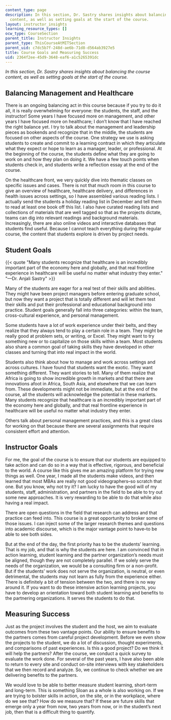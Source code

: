 ```yaml
---
content_type: page
description: In this section, Dr. Sastry shares insights about balancing the course
  content, as well as setting goals at the start of the course.
layout: instructor_insights
learning_resource_types: []
ocw_type: CourseSection
parent_title: Instructor Insights
parent_type: ThisCourseAtMITSection
parent_uid: c7dc5b7f-248d-ae6b-71d8-d564ab3927e5
title: Course Goals and Measuring Success
uid: 2364f2ee-45d9-3648-eaf6-a1c5265391dc
---
```


_In this section, Dr. Sastry shares insights about balancing the course content, as well as setting goals at the start of the course._

Balancing Management and Healthcare
-----------------------------------

There is an ongoing balancing act in this course because if you try to do it all, it is really overwhelming for everyone: the students, the staff, and the instructor! Some years I have focused more on management, and other years I have focused more on healthcare; I don’t know that I have reached the right balance yet. I try to talk about the management and leadership pieces as bookends and recognize that in the middle, the students are focused on other aspects of the course. One strategy we use is asking students to create and commit to a learning contract in which they articulate what they expect or hope to learn as a manager, leader, or professional. At the beginning of the course, the students define what they are going to work on and how they plan on doing it. We have a few touch points when students check in, and students write a reflection essay at the end of the course.

On the healthcare front, we very quickly dive into thematic classes on specific issues and cases. There is not that much room in this course to give an overview of healthcare, healthcare delivery, and differences in health issues across settings, so I have assembled various reading lists. I actually send the students a holiday reading list in December and tell them to read at least one book off this list. I also have curated reading lists and collections of materials that are well tagged so that as the projects dictate, teams can dig into relevant readings and background materials. Increasingly, there are also online videos and interactive databases that students find useful. Because I cannot teach everything during the regular course, the content that students explore is driven by project needs.

Student Goals
-------------

{{< quote "Many students recognize that healthcare is an incredibly important part of the economy here and globally, and that real frontline experience in healthcare will be useful no matter what industry they enter." "—Dr. Anjali Sastry" >}}

Many of the students are eager for a real test of their skills and abilities. They might have been project managers before entering graduate school, but now they want a project that is totally different and will let them test their skills and put their professional and educational background into practice. Student goals generally fall into three categories: within the team, cross-cultural experience, and personal management.

Some students have a lot of work experience under their belts, and they realize that they always tend to play a certain role in a team. They might be really good at problem sets, or writing, or Excel. They might want to try something new or to capitalize on those skills within a team. Most students also share a common goal of taking skills they have developed in other classes and turning that into real impact in the world.

Students also think about how to manage and work across settings and across cultures. I have found that students want the exotic. They want something different. They want stories to tell. Many of them realize that Africa is going to show incredible growth in markets and that there are innovations afoot in Africa, South Asia, and elsewhere that we can learn from. These developments might not be immediate, but at the end of the course, all the students will acknowledge the potential in these markets. Many students recognize that healthcare is an incredibly important part of the economy here and globally, and that real frontline experience in healthcare will be useful no matter what industry they enter.

Others talk about personal management practices, and this is a great class for working on that because there are several assignments that require consistent effort and attention.

Instructor Goals
----------------

For me, the goal of the course is to ensure that our students are equipped to take action and can do so in a way that is effective, rigorous, and beneficial to the world. A course like this gives me an amazing platform for trying new things as well. One year, I made all the students make videos, and then learned that most MBAs are really not good videographers–so scratch that one. But you know, why not try it? I am lucky to have the good will of my students, staff, administration, and partners in the field to be able to try out some new approaches. It is very rewarding to be able to do that while also having a real impact.

There are open questions in the field that research can address and that practice can feed into. This course is a great opportunity to broker some of those issues. I can inject some of the larger research themes and questions into academic discourse, which is the major vantage point to have–to be able to see both sides.

But at the end of the day, the first priority has to be the students’ learning. That is my job, and that is why the students are here. I am convinced that in action learning, student learning and the partner organization’s needs must be aligned, though they are not completely parallel. If we solely serve the needs of the organization, we would be a consulting firm or a non-profit. But if the students’ work does not serve the organization, is neutral, or even detrimental, the students may not learn as fully from the experience either. There is definitely a bit of tension between the two, and there is no way around it. If you want to do these intensive action learning projects, you have to develop an orientation toward both student learning and benefits to the partnering organizations. It serves the students to do that.

Measuring Success
-----------------

Just as the project involves the student and the host, we aim to evaluate outcomes from these two vantage points. Our ability to ensure benefits to the partners comes from careful project development. Before we even show the projects to the student, we do a lot of discussion, thought experiments, and comparisons of past experiences. Is this a good project? Do we think it will help the partners? After the course, we conduct a quick survey to evaluate the work done. For several of the past years, I have also been able to return to every site and conduct on-site interviews with key stakeholders that we then record and analyze. So, we continue to check whether we are delivering benefits to the partners.

We would love to be able to better measure student learning, short-term and long-term. This is something Sloan as a whole is also working on. If we are trying to bolster skills in action, on the site, or in the workplace, where do we see that? How do we measure that? If these are future skills that emerge only a year from now, two years from now, or in the student’s next job, then that is a difficult thing to quantify.
